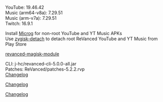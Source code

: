 YouTube: 19.46.42  
Music (arm64-v8a): 7.29.51  
Music (arm-v7a): 7.29.51  
Twitch: 16.9.1  

Install [Microg](https://github.com/ReVanced/GmsCore/releases) for non-root YouTube and YT Music APKs  
Use [zygisk-detach](https://github.com/j-hc/zygisk-detach) to detach root ReVanced YouTube and YT Music from Play Store  

[revanced-magisk-module](https://github.com/iamsmmh/revanced-magisk-module)
  
CLI: j-hc/revanced-cli-5.0.0-all.jar  
Patches: ReVanced/patches-5.2.2.rvp  
[Changelog](https://github.com/ReVanced/revanced-patches/releases/tag/v5.2.2)

[Changelog](https://github.com/ReVanced/revanced-patches/releases/tag/v)

[Changelog](https://github.com/ReVanced/revanced-patches/releases/tag/v)  
